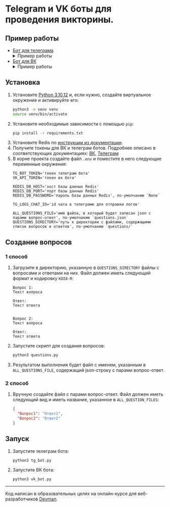 # Telegram и VK боты для проведения викторины.

## Пример работы

* [Бот для телеграма](https://t.me/devman_lessons_bot)
    <details>
    <summary>Пример работы</summary>
    <img src="https://dvmn.org/filer/canonical/1569215494/324/" alt="Пример работы телеграм бота">
    </details>
* [Бот для ВК](https://vk.com/club226638798)
    <details>
    <summary>Пример работы</summary>
    <img src="https://dvmn.org/filer/canonical/1569215498/325/" alt="Пример работы вк бота">
    </details>

## Установка

1. Установите [Python 3.10.12](https://www.python.org/downloads/release/python-31012/) и, если нужно, создайте виртуальное окружение и активируйте его:
    ```sh
    python3 -m venv venv
    source venv/bin/activate
    ```
2. Установите необходимые зависимости с помощью `pip`:
    ```sh
    pip install -r requirements.txt
    ```
3. Установите Redis по [инструкции из документации](https://redis.io/).
4. Получите токены для ВК и телеграм ботов. Подробнее описано в соответствующих документациях: [ВК](https://dev.vk.com/ru/api/community-messages/getting-started), [Телеграм](https://core.telegram.org/bots/tutorial)
5. В корне проекта создайте файл `.env` и поместите в него следующие переменные окружения:
    ```env
    TG_BOT_TOKEN='токен телеграм бота'
    VK_API_TOKEN='токен вк бота'

    REDIS_DB_HOST='хост базы данных Redis'
    REDIS_DB_PORT='порт базы данных Redis'
    REDIS_DB_PASSWORD='пароль базы данных Redis', по-умолчанию `None`

    TG_LOGS_CHAT_ID='id чата в телеграме для отправки логов'

    ALL_QUESTIONS_FILE='имя файла, в который будет записан json с парами вопрос-ответ', по-умолчанию `questions.json`
    QUESTIONS_DIRECTORY='путь к директории с файлами, содержащими список вопросов и ответов', по-умолчанию `questions/`
    ```
## Создание вопросов
### 1 способ

1. Загрузите в директорию, указанную в `QUESTIONS_DIRECTORY` файлы с вопросами и ответами на них. Файл должен иметь следующий формат и кодировку `KOI8-R`:
    ```text
    Вопрос 1:
    Текст вопроса

    Ответ:
    Текст ответа


    Вопрос 2:
    Текст вопроса

    Ответ:
    Текст ответа
    ```
2. Запустите скрипт для создания вопросов:
    ```sh
    python3 questions.py
    ```
3. Результатом выполнения будет файл с именем, указанным в `ALL_QUESTIONS_FILE`, содержащий json-строку с парами вопрос-ответ.

### 2 способ

1. Вручную создайте файл с парами вопрос-ответ. Файл должен иметь следующий вид и иметь название, указанное в `ALL_QUESTION_FILES`:
    ```json
    {
      "Вопрос1": "Ответ1",
      "Вопрос2": "Ответ2"
    }
    ```
## Запуск

1. Запустите телеграм бота:
    ```sh
    python3 tg_bot.py
    ```
2. Запустите ВК бота:
    ```sh
    python3 vk_bot.py
    ```

***
Код написан в образовательных целях на онлайн-курсе для веб-разработчиков [Devman](dvmn.org).